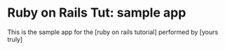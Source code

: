 # Ruby on Rails Tut: sample app

This is the sample app for the [ruby on rails tutorial]
performed by [yours truly]